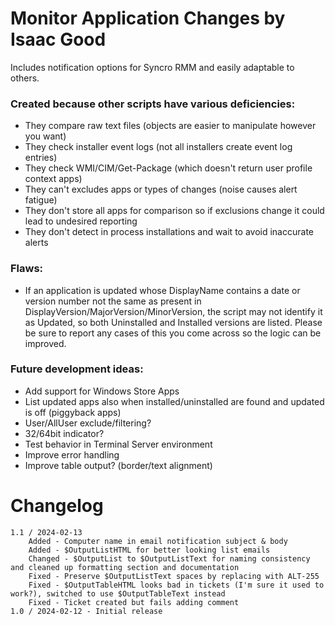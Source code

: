 # Monitor Application Changes by Isaac Good
Includes notification options for Syncro RMM and easily adaptable to others.

### Created because other scripts have various deficiencies:
- They compare raw text files (objects are easier to manipulate however you want)
- They check installer event logs (not all installers create event log entries)
- They check WMI/CIM/Get-Package (which doesn't return user profile context apps)
- They can't excludes apps or types of changes (noise causes alert fatigue)
- They don't store all apps for comparison so if exclusions change it could lead to undesired reporting
- They don't detect in process installations and wait to avoid inaccurate alerts

### Flaws:
- If an application is updated whose DisplayName contains a date or version number not
    the same as present in DisplayVersion/MajorVersion/MinorVersion, the script may not identify
    it as Updated, so both Uninstalled and Installed versions are listed. Please be sure to
    report any cases of this you come across so the logic can be improved.

### Future development ideas:
- Add support for Windows Store Apps
- List updated apps also when installed/uninstalled are found and updated is off (piggyback apps)
- User/AllUser exclude/filtering?
- 32/64bit indicator?
- Test behavior in Terminal Server environment
- Improve error handling
- Improve table output? (border/text alignment)

# Changelog
    1.1 / 2024-02-13
        Added - Computer name in email notification subject & body
        Added - $OutputListHTML for better looking list emails
        Changed - $OutputList to $OutputListText for naming consistency and cleaned up formatting section and documentation
        Fixed - Preserve $OutputListText spaces by replacing with ALT-255
        Fixed - $OutputTableHTML looks bad in tickets (I'm sure it used to work?), switched to use $OutputTableText instead
        Fixed - Ticket created but fails adding comment
    1.0 / 2024-02-12 - Initial release
